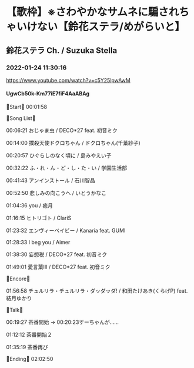 # 【歌枠】※さわやかなサムネに騙されちゃいけない【鈴花ステラ/めがらいと】
## 鈴花ステラ Ch. / Suzuka Stella
### 2022-01-24 11:30:16
https://www.youtube.com/watch?v=c5Y25lpwAwM
#### UgwCb50k-Km77iE7fiF4AaABAg
🔔Start🔔 00:01:58



🔔Song List🔔

00:06:21 おじゃま虫 / DECO*27 feat. 初音ミク

00:14:00 撲殺天使ドクロちゃん / ドクロちゃん(千葉紗子)

00:20:57 ひぐらしのなく頃に / 島みやえい子

00:32:22 ふ・れ・ん・ど・し・た・い / 学園生活部

00:41:43 アンインストール / 石川智晶

00:52:50 悲しみの向こうへ / いとうかなこ

01:04:36 you / 癒月

01:16:15 ヒトリゴト / ClariS

01:23:32 エンヴィーベイビー / Kanaria feat. GUMI

01:28:33 I beg you / Aimer

01:38:30 妄想税 / DECO*27 feat. 初音ミク

01:49:01 愛言葉Ⅲ / DECO*27 feat. 初音ミク



🔔Encore🔔

01:56:58 チュルリラ・チュルリラ・ダッダッダ! / 和田たけあき(くらげP) feat. 結月ゆかり



🔔Talk🔔

00:19:27 茶番開始 → 00:20:23すーちゃんが……

01:12:12 茶番開始２

01:35:19 茶番再び



🔔Ending🔔 02:02:50

